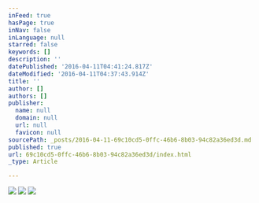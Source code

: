 ```yaml
---
inFeed: true
hasPage: true
inNav: false
inLanguage: null
starred: false
keywords: []
description: ''
datePublished: '2016-04-11T04:41:24.817Z'
dateModified: '2016-04-11T04:37:43.914Z'
title: ''
author: []
authors: []
publisher:
  name: null
  domain: null
  url: null
  favicon: null
sourcePath: _posts/2016-04-11-69c10cd5-0ffc-46b6-8b03-94c82a36ed3d.md
published: true
url: 69c10cd5-0ffc-46b6-8b03-94c82a36ed3d/index.html
_type: Article

---
```

![](https://the-grid-user-content.s3-us-west-2.amazonaws.com/8de42a6b-b878-4522-96e6-fdc1936f8eea.jpg)
![](https://the-grid-user-content.s3-us-west-2.amazonaws.com/e92272c1-e1fc-4d54-9fea-1b405419fae4.jpg)
![](https://the-grid-user-content.s3-us-west-2.amazonaws.com/d4ac6ef1-7966-42a3-9fb8-55cfa7b9a072.jpg)